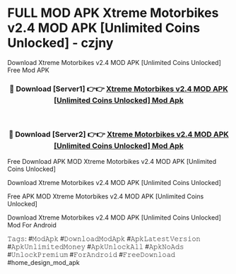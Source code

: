 # FULL MOD APK Xtreme Motorbikes v2.4 MOD APK [Unlimited Coins Unlocked] - czjny
Download Xtreme Motorbikes v2.4 MOD APK [Unlimited Coins Unlocked] Free Mod APK

<div align="center">
<h3>🔴 Download [Server1] 👉👉 <a href="https://apk-comot.site?title=Xtreme_Motorbikes_v2.4_MOD_APK_[Unlimited_Coins_Unlocked]">Xtreme Motorbikes v2.4 MOD APK [Unlimited Coins Unlocked] Mod Apk</a></h3><br>

<h3>🔴 Download [Server2] 👉👉 <a href="https://apk-comot.site?title=Xtreme_Motorbikes_v2.4_MOD_APK_[Unlimited_Coins_Unlocked]">Xtreme Motorbikes v2.4 MOD APK [Unlimited Coins Unlocked] Mod Apk</a></h3>
</div>


Free Download APK MOD Xtreme Motorbikes v2.4 MOD APK [Unlimited Coins Unlocked]

Download Xtreme Motorbikes v2.4 MOD APK [Unlimited Coins Unlocked] 

Free APK MOD Xtreme Motorbikes v2.4 MOD APK [Unlimited Coins Unlocked] 

Download Xtreme Motorbikes v2.4 MOD APK [Unlimited Coins Unlocked] Mod For Android

𝚃𝚊𝚐𝚜: #𝙼𝚘𝚍𝙰𝚙𝚔 #𝙳𝚘𝚠𝚗𝚕𝚘𝚊𝚍𝙼𝚘𝚍𝙰𝚙𝚔 #𝙰𝚙𝚔𝙻𝚊𝚝𝚎𝚜𝚝𝚅𝚎𝚛𝚜𝚒𝚘𝚗 #𝙰𝚙𝚔𝚄𝚗𝚕𝚒𝚖𝚒𝚝𝚎𝚍𝙼𝚘𝚗𝚎𝚢 #𝙰𝚙𝚔𝚄𝚗𝚕𝚘𝚌𝚔𝙰𝚕𝚕 #𝙰𝚙𝚔𝙽𝚘𝙰𝚍𝚜 #𝚄𝚗𝚕𝚘𝚌𝚔𝙿𝚛𝚎𝚖𝚒𝚞𝚖 #𝙵𝚘𝚛𝙰𝚗𝚍𝚛𝚘𝚒𝚍 #𝙵𝚛𝚎𝚎𝙳𝚘𝚠𝚗𝚕𝚘𝚊𝚍 #home_design_mod_apk
